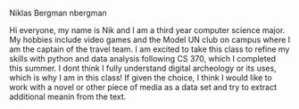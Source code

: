 Niklas Bergman
nbergman

Hi everyone, my name is Nik and I am a third year computer science major. My hobbies include video games and the Model UN club on campus
where I am the captain of the travel team. I am excited to take this class to refine my skills with python and data analysis following CS 370, which I completed this 
summer. I dont think I fully understand digital archeology or its uses, which is why I am in this class! If given the choice, I think I would like to work with a novel
 or other piece of media as a data set and try to extract additional meanin from the text.
